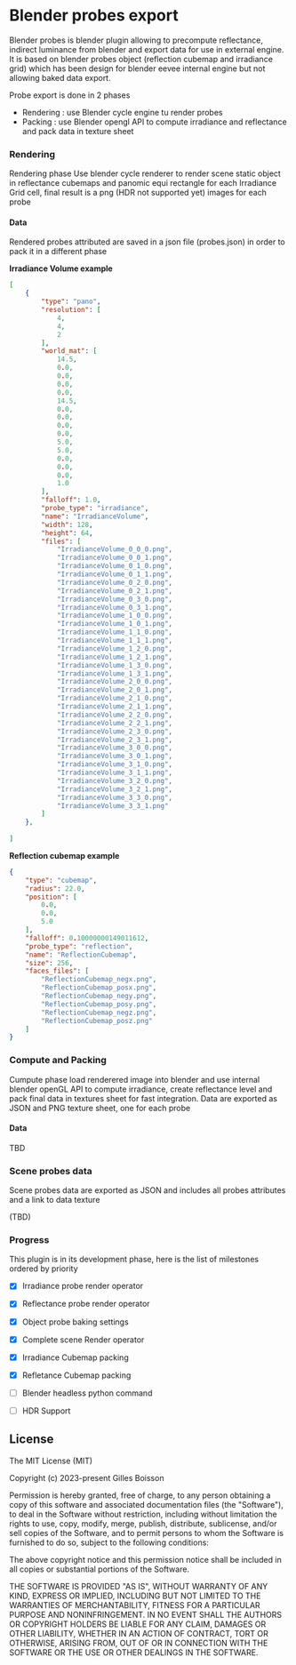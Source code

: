 # Blender probes export

Blender probes is blender plugin allowing to precompute reflectance, indirect luminance from blender and export data for use in external engine. It is based on blender probes object (reflection cubemap and irradiance grid) which has been design for blender eevee internal engine but not allowing baked data export.

Probe export is done in 2 phases
- Rendering : use Blender cycle engine tu render probes
- Packing  : use Blender opengl API to compute irradiance and reflectance and pack data in texture sheet

### Rendering

Rendering phase Use blender cycle renderer to render scene static object in reflectance cubemaps and panomic equi rectangle for each Irradiance Grid cell, final result is a png (HDR not supported yet) images for each probe

#### Data

Rendered probes attributed are saved in a json file (probes.json) in order to pack it in a different phase

**Irradiance Volume example**
```json
[
    {
        "type": "pano",
        "resolution": [
            4,
            4,
            2
        ],
        "world_mat": [
            14.5,
            0.0,
            0.0,
            0.0,
            0.0,
            14.5,
            0.0,
            0.0,
            0.0,
            0.0,
            5.0,
            5.0,
            0.0,
            0.0,
            0.0,
            1.0
        ],
        "falloff": 1.0,
        "probe_type": "irradiance",
        "name": "IrradianceVolume",
        "width": 128,
        "height": 64,
        "files": [
            "IrradianceVolume_0_0_0.png",
            "IrradianceVolume_0_0_1.png",
            "IrradianceVolume_0_1_0.png",
            "IrradianceVolume_0_1_1.png",
            "IrradianceVolume_0_2_0.png",
            "IrradianceVolume_0_2_1.png",
            "IrradianceVolume_0_3_0.png",
            "IrradianceVolume_0_3_1.png",
            "IrradianceVolume_1_0_0.png",
            "IrradianceVolume_1_0_1.png",
            "IrradianceVolume_1_1_0.png",
            "IrradianceVolume_1_1_1.png",
            "IrradianceVolume_1_2_0.png",
            "IrradianceVolume_1_2_1.png",
            "IrradianceVolume_1_3_0.png",
            "IrradianceVolume_1_3_1.png",
            "IrradianceVolume_2_0_0.png",
            "IrradianceVolume_2_0_1.png",
            "IrradianceVolume_2_1_0.png",
            "IrradianceVolume_2_1_1.png",
            "IrradianceVolume_2_2_0.png",
            "IrradianceVolume_2_2_1.png",
            "IrradianceVolume_2_3_0.png",
            "IrradianceVolume_2_3_1.png",
            "IrradianceVolume_3_0_0.png",
            "IrradianceVolume_3_0_1.png",
            "IrradianceVolume_3_1_0.png",
            "IrradianceVolume_3_1_1.png",
            "IrradianceVolume_3_2_0.png",
            "IrradianceVolume_3_2_1.png",
            "IrradianceVolume_3_3_0.png",
            "IrradianceVolume_3_3_1.png"
        ]
    },
    
]
```

**Reflection cubemap example**

```json
{
    "type": "cubemap",
    "radius": 22.0,
    "position": [
        0.0,
        0.0,
        5.0
    ],
    "falloff": 0.10000000149011612,
    "probe_type": "reflection",
    "name": "ReflectionCubemap",
    "size": 256,
    "faces_files": [
        "ReflectionCubemap_negx.png",
        "ReflectionCubemap_posx.png",
        "ReflectionCubemap_negy.png",
        "ReflectionCubemap_posy.png",
        "ReflectionCubemap_negz.png",
        "ReflectionCubemap_posz.png"
    ]
}
```


### Compute and Packing

Cumpute phase  load renderered image into blender and use internal blender openGL API to compute irradiance, create reflectance level and pack final data in textures sheet for fast integration. Data are exported as JSON and PNG texture sheet, one for each probe

#### Data

TBD

### Scene probes data

Scene probes data are exported as JSON and includes all probes attributes and a link to data texture

(TBD)

### Progress

This plugin is in its development phase, here is the list of milestones ordered by priority 

- [X] Irradiance probe render operator
- [X] Reflectance probe render operator
- [X] Object probe baking settings 
- [X] Complete scene Render operator
- [X] Irradiance Cubemap packing
- [X] Refletance Cubemap packing
- [ ] Blender headless python command
- [ ] HDR Support






## License

The MIT License (MIT)

Copyright (c) 2023-present Gilles Boisson

Permission is hereby granted, free of charge, to any person obtaining a copy
of this software and associated documentation files (the "Software"), to deal
in the Software without restriction, including without limitation the rights
to use, copy, modify, merge, publish, distribute, sublicense, and/or sell
copies of the Software, and to permit persons to whom the Software is
furnished to do so, subject to the following conditions:

The above copyright notice and this permission notice shall be included in all
copies or substantial portions of the Software.

THE SOFTWARE IS PROVIDED "AS IS", WITHOUT WARRANTY OF ANY KIND, EXPRESS OR
IMPLIED, INCLUDING BUT NOT LIMITED TO THE WARRANTIES OF MERCHANTABILITY,
FITNESS FOR A PARTICULAR PURPOSE AND NONINFRINGEMENT. IN NO EVENT SHALL THE
AUTHORS OR COPYRIGHT HOLDERS BE LIABLE FOR ANY CLAIM, DAMAGES OR OTHER
LIABILITY, WHETHER IN AN ACTION OF CONTRACT, TORT OR OTHERWISE, ARISING FROM,
OUT OF OR IN CONNECTION WITH THE SOFTWARE OR THE USE OR OTHER DEALINGS IN THE
SOFTWARE.
